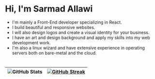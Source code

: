 # Hi, I'm Sarmad Allawi
- I'm mainly a Front-End developer specializing in React.
- I build beautiful and responsive websites.
- I will also design logos and create a visual identity for your business.
- I have an art and design background and apply my skills into my web development work.
- I'm also a linux wizard and have extensive experience in operating servers both on bare-metal and the cloud.

#
|![GitHub Stats](https://github-readme-stats.vercel.app/api?username=jimmetrix&show_icons=true&theme=)|[![GitHub Streak](https://streak-stats.demolab.com/?user=jimmetrix)](https://git.io/streak-stats)
|------------|------------|

